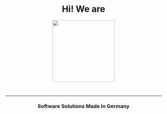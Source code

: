 
<h1 align="center">Hi! We are</h1>
<p align="center">
  <img src="https://jrbit.de/wp-content/uploads/2023/10/JRB-IT-04-Schwarz-mit-Hintergrund.png" height="200"/>
</p>
<br>
<hr>
<h3 align="center">Software Solutions Made In Germany</h3>
